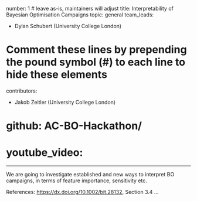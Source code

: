 number: 1 # leave as-is, maintainers will adjust
title: Interpretability of Bayesian Optimisation Campaigns
topic: general
team_leads:
  - Dylan Schubert (University College London)

# Comment these lines by prepending the pound symbol (#) to each line to hide these elements
contributors:
  - Jakob Zeitler (University College London)

# github: AC-BO-Hackathon/<your-repo-name>
# youtube_video: <your-video-id>

---

We are going to investigate established and new ways to interpret BO campaigns, in terms of feature importance, sensitivity etc.

References:
https://dx.doi.org/10.1002/bit.28132, Section 3.4
...
